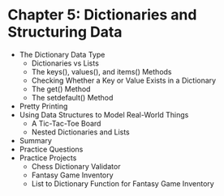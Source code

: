 # Chapter 5: Dictionaries and Structuring Data
- The Dictionary Data Type
  - Dictionaries vs Lists
  - The keys(), values(), and items() Methods
  - Checking Whether a Key or Value Exists in a Dictionary
  - The get() Method
  - The setdefault() Method
- Pretty Printing
- Using Data Structures to Model Real-World Things
  - A Tic-Tac-Toe Board
  - Nested Dictionaries and Lists
- Summary
- Practice Questions
- Practice Projects
  - Chess Dictionary Validator
  - Fantasy Game Inventory
  - List to Dictionary Function for Fantasy Game Inventory